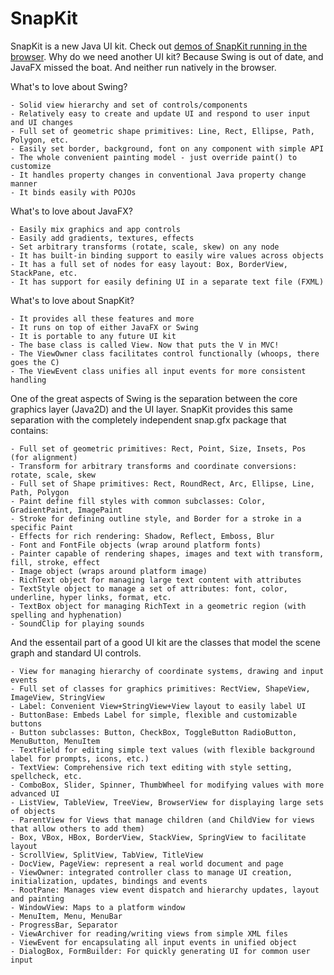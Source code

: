 # SnapKit
SnapKit is a new Java UI kit. Check out [demos of SnapKit running in the browser](http://www.reportmill.com/snaptea/).
Why do we need another UI kit? Because Swing is out of date, and JavaFX missed the boat.
And neither run natively in the browser.

What's to love about Swing?

    - Solid view hierarchy and set of controls/components
    - Relatively easy to create and update UI and respond to user input and UI changes
	- Full set of geometric shape primitives: Line, Rect, Ellipse, Path, Polygon, etc.
	- Easily set border, background, font on any component with simple API
	- The whole convenient painting model - just override paint() to customize
	- It handles property changes in conventional Java property change manner
	- It binds easily with POJOs

What's to love about JavaFX?

	- Easily mix graphics and app controls
	- Easily add gradients, textures, effects
	- Set arbitrary transforms (rotate, scale, skew) on any node
	- It has built-in binding support to easily wire values across objects
	- It has a full set of nodes for easy layout: Box, BorderView, StackPane, etc.
	- It has support for easily defining UI in a separate text file (FXML)

What's to love about SnapKit?

	- It provides all these features and more
	- It runs on top of either JavaFX or Swing
	- It is portable to any future UI kit
	- The base class is called View. Now that puts the V in MVC!
	- The ViewOwner class facilitates control functionally (whoops, there goes the C)
	- The ViewEvent class unifies all input events for more consistent handling

One of the great aspects of Swing is the separation between the core graphics layer (Java2D) and
the UI layer. SnapKit provides this same separation with the completely independent snap.gfx package
that contains:

	- Full set of geometric primitives: Rect, Point, Size, Insets, Pos (for alignment)
	- Transform for arbitrary transforms and coordinate conversions: rotate, scale, skew
	- Full set of Shape primitives: Rect, RoundRect, Arc, Ellipse, Line, Path, Polygon
	- Paint define fill styles with common subclasses: Color, GradientPaint, ImagePaint
	- Stroke for defining outline style, and Border for a stroke in a specific Paint
	- Effects for rich rendering: Shadow, Reflect, Emboss, Blur
	- Font and FontFile objects (wrap around platform fonts)
	- Painter capable of rendering shapes, images and text with transform, fill, stroke, effect
	- Image object (wraps around platform image)
	- RichText object for managing large text content with attributes
	- TextStyle object to manage a set of attributes: font, color, underline, hyper links, format, etc.
	- TextBox object for managing RichText in a geometric region (with spelling and hyphenation)
	- SoundClip for playing sounds

And the essentail part of a good UI kit are the classes that model the scene graph and
standard UI controls.

	- View for managing hierarchy of coordinate systems, drawing and input events
	- Full set of classes for graphics primitives: RectView, ShapeView, ImageView, StringView
	- Label: Convenient View+StringView+View layout to easily label UI
	- ButtonBase: Embeds Label for simple, flexible and customizable buttons
	- Button subclasses: Button, CheckBox, ToggleButton RadioButton, MenuButton, MenuItem
	- TextField for editing simple text values (with flexible background label for prompts, icons, etc.)
	- TextView: Comprehensive rich text editing with style setting, spellcheck, etc.
	- ComboBox, Slider, Spinner, ThumbWheel for modifying values with more advanced UI
	- ListView, TableView, TreeView, BrowserView for displaying large sets of objects
	- ParentView for Views that manage children (and ChildView for views that allow others to add them)
	- Box, VBox, HBox, BorderView, StackView, SpringView to facilitate layout
	- ScrollView, SplitView, TabView, TitleView
	- DocView, PageView: represent a real world document and page
	- ViewOwner: integrated controller class to manage UI creation, initialization, updates, bindings and events
	- RootPane: Manages view event dispatch and hierarchy updates, layout and painting
	- WindowView: Maps to a platform window
	- MenuItem, Menu, MenuBar
	- ProgressBar, Separator
	- ViewArchiver for reading/writing views from simple XML files
	- ViewEvent for encapsulating all input events in unified object
	- DialogBox, FormBuilder: For quickly generating UI for common user input
